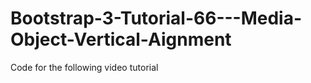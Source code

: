 Bootstrap-3-Tutorial-66---Media-Object-Vertical-Aignment
========================================================

Code for the following video tutorial 
